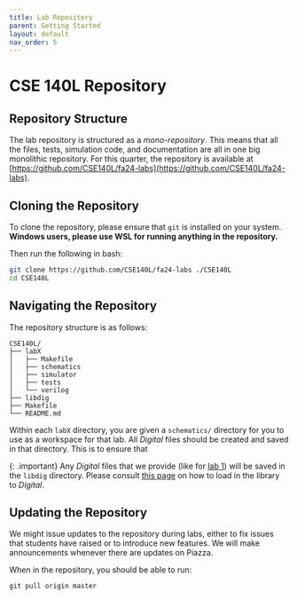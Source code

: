 ```yaml
---
title: Lab Repository
parent: Getting Started
layout: default
nav_order: 5
---
```


# CSE 140L Repository

## Repository Structure

The lab repository is structured as a *mono-repository*.
This means that all the files, tests, simulation code, and documentation are all in one big monolithic repository.
For this quarter, the repository is available at [https://github.com/CSE140L/fa24-labs](https://github.com/CSE140L/fa24-labs).

## Cloning the Repository

To clone the repository, please ensure that `git` is installed on your system.
**Windows users, please use WSL for running anything in the repository.**

Then run the following in bash:
```bash
git clone https://github.com/CSE140L/fa24-labs ./CSE140L
cd CSE140L
```

## Navigating the Repository

The repository structure is as follows:

```
CSE140L/
├── labX
│   ├── Makefile
│   ├── schematics
│   ├── simulator
│   ├── tests
│   └── verilog
├── libdig
├── Makefile
└── README.md
```

Within each `labX` directory, you are given a `schematics/` directory for you to use as a workspace for that lab.
All *Digital* files should be created and saved in that directory.
This is to ensure that 

{: .important}
Any *Digital* files that we provide (like for [lab 1](https://cse140l.github.io/fa24-labs/docs/lab1/part1/provided_components.md)) will be saved in the `libdig` directory.
Please consult [this page](https://cse140l.github.io/fa24-labs/docs/getting_started/using_digital#library) on how to load in the library to *Digital*.

## Updating the Repository

We might issue updates to the repository during labs, either to fix issues that students have raised or to introduce new features.
We will make announcements whenever there are updates on Piazza.

When in the repository, you should be able to run:

```
git pull origin master
```
